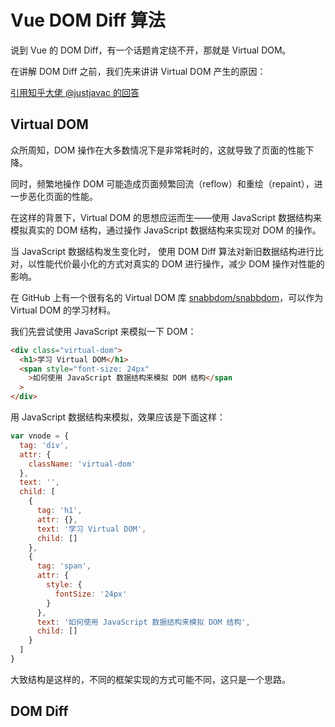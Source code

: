 # Vue DOM Diff 算法

说到 Vue 的 DOM Diff，有一个话题肯定绕不开，那就是 Virtual DOM。

在讲解 DOM Diff 之前，我们先来讲讲 Virtual DOM 产生的原因：

[引用知乎大佬 @justjavac 的回答](https://www.zhihu.com/question/324992717/answer/707044362)

## Virtual DOM

众所周知，DOM 操作在大多数情况下是非常耗时的，这就导致了页面的性能下降。

同时，频繁地操作 DOM 可能造成页面频繁回流（reflow）和重绘（repaint），进一步恶化页面的性能。

在这样的背景下，Virtual DOM 的思想应运而生——使用 JavaScript 数据结构来模拟真实的 DOM 结构，通过操作 JavaScript 数据结构来实现对 DOM 的操作。

当 JavaScript 数据结构发生变化时， 使用 DOM Diff 算法对新旧数据结构进行比对，以性能代价最小化的方式对真实的 DOM 进行操作，减少 DOM 操作对性能的影响。

在 GitHub 上有一个很有名的 Virtual DOM 库 [snabbdom/snabbdom](https://github.com/snabbdom/snabbdom)，可以作为 Virtual DOM 的学习材料。

我们先尝试使用 JavaScript 来模拟一下 DOM：

```html
<div class="virtual-dom">
  <h1>学习 Virtual DOM</h1>
  <span style="font-size: 24px"
    >如何使用 JavaScript 数据结构来模拟 DOM 结构</span
  >
</div>
```

用 JavaScript 数据结构来模拟，效果应该是下面这样：

```javascript
var vnode = {
  tag: 'div',
  attr: {
    className: 'virtual-dom'
  },
  text: '',
  child: [
    {
      tag: 'h1',
      attr: {},
      text: '学习 Virtual DOM',
      child: []
    },
    {
      tag: 'span',
      attr: {
        style: {
          fontSize: '24px'
        }
      },
      text: '如何使用 JavaScript 数据结构来模拟 DOM 结构',
      child: []
    }
  ]
}
```

大致结构是这样的，不同的框架实现的方式可能不同，这只是一个思路。

## DOM Diff
